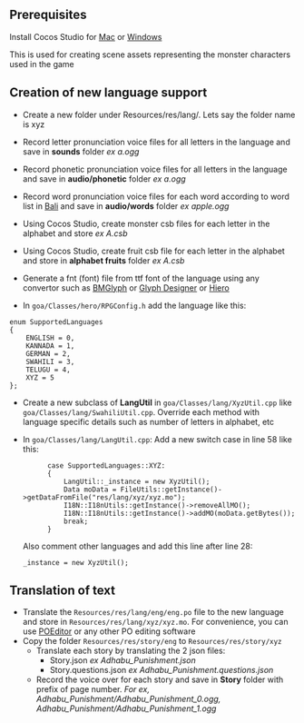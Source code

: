 ## Prerequisites
Install Cocos Studio for [Mac](http://cocos2d-x.org/filedown/CocosForMac-v3.10.dmg) or [Windows](http://cocos2d-x.org/filedown/CocosForWin-v3.10.exe)

This is used for creating scene assets representing the monster characters used in the game

## Creation of new language support 
- Create a new folder under Resources/res/lang/. Lets say the folder name is xyz

- Record letter pronunciation voice files for all letters in the language and save in **sounds** folder *ex a.ogg*

- Record phonetic pronunciation voice files for all letters in the language and save in **audio/phonetic** folder *ex a.ogg*

- Record word pronunciation voice files for each word according to word list in [Bali](https://github.com/XPRIZE/GLEXP-Team-Chimple-goa/blob/master/Bali/LOCALIZE.md) and save in **audio/words** folder *ex apple.ogg*

- Using Cocos Studio, create monster csb files for each letter in the alphabet and store *ex A.csb*

- Using Cocos Studio, create fruit csb file for each letter in the alphabet and store in **alphabet fruits** folder *ex A.csb*

- Generate a fnt (font) file from ttf font of the language using any convertor such as [BMGlyph](https://www.bmglyph.com) or [Glyph Designer](https://www.71squared.com/glyphdesigner) or [Hiero](https://github.com/libgdx/libgdx/wiki/Hiero)

- In `goa/Classes/hero/RPGConfig.h` add the language like this:
```
enum SupportedLanguages
{
    ENGLISH = 0,
    KANNADA = 1,
    GERMAN = 2,
    SWAHILI = 3,
    TELUGU = 4,
    XYZ = 5
};
```

- Create a new subclass of **LangUtil** in `goa/Classes/lang/XyzUtil.cpp` like `goa/Classes/lang/SwahiliUtil.cpp`. Override each method with language specific details such as number of letters in alphabet, etc

- In `goa/Classes/lang/LangUtil.cpp`:
	Add a new switch case in line 58 like this:
  ```
        case SupportedLanguages::XYZ:
        {
            LangUtil::_instance = new XyzUtil();
            Data moData = FileUtils::getInstance()->getDataFromFile("res/lang/xyz/xyz.mo");
            I18N::I18nUtils::getInstance()->removeAllMO();
            I18N::I18nUtils::getInstance()->addMO(moData.getBytes());
            break;
        }
  ```
  Also comment other languages and add this line after line 28:
  ```
  _instance = new XyzUtil();
  ```

## Translation of text

- Translate the `Resources/res/lang/eng/eng.po` file to the new language and store in `Resources/res/lang/xyz/xyz.mo`. For convenience, you can use [POEditor](https://poeditor.com/) or any other PO editing software
- Copy the folder `Resources/res/story/eng` to `Resources/res/story/xyz`
  - Translate each story by translating the 2 json files:
    - Story.json *ex Adhabu_Punishment.json*
    - Story.questions.json *ex Adhabu_Punishment.questions.json*
  - Record the voice over for each story and save in **Story** folder with prefix of page number. *For ex, Adhabu_Punishment/Adhabu_Punishment_0.ogg, Adhabu_Punishment/Adhabu_Punishment_1.ogg*



